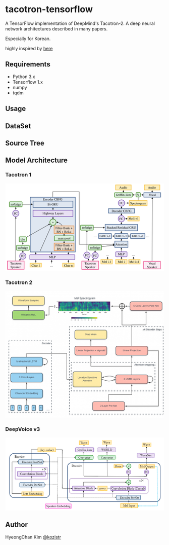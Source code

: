 # tacotron-tensorflow
A TensorFlow implementation of DeepMind's Tacotron-2. A deep neural network architectures described in many papers.

Especially for Korean.

highly inspired by [here](https://github.com/Rayhane-mamah/Tacotron-2)

## Requirements

* Python 3.x
* Tensorflow 1.x
* numpy
* tqdm

## Usage


## DataSet


## Source Tree


## Model Architecture

### Tacotron 1
![architecture](./assets/tacotron-1.png)

### Tacotron 2
![architecture](./assets/tacotron-2.png)

### DeepVoice v3

![architecture](./assets/deep_voice_3.png)

## Author

HyeongChan Kim [@kozistr](http://kozistr.tech)
